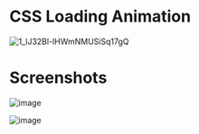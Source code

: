 # CSS Loading Animation

![1_lJ32Bl-lHWmNMUSiSq17gQ](https://user-images.githubusercontent.com/72864817/171863780-16f7afb7-32a5-4547-a427-23c8a8ed0524.png)

# Screenshots

![image](https://user-images.githubusercontent.com/72864817/171989548-57a5f0d6-f4ce-41da-b6a5-4b8db2922d76.png)

![image](https://user-images.githubusercontent.com/72864817/171989666-a7fb1dd6-15fb-4665-9b9e-8701ee403ce3.png)
